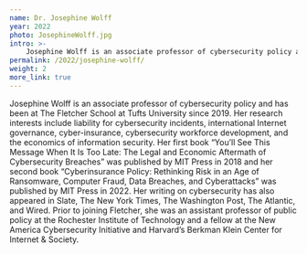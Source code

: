 ```yaml
---
name: Dr. Josephine Wolff
year: 2022
photo: JosephineWolff.jpg
intro: >-
    Josephine Wolff is an associate professor of cybersecurity policy and has been at The Fletcher School at Tufts University since 2019. Her research interests include liability for cybersecurity incidents, international Internet governance, cyber-insurance, cybersecurity workforce development, and the economics of information security.
permalink: /2022/josephine-wolff/
weight: 2
more_link: true
---
```


Josephine Wolff is an associate professor of cybersecurity policy and has been at The Fletcher School at Tufts University since 2019. Her research interests include liability for cybersecurity incidents, international Internet governance, cyber-insurance, cybersecurity workforce development, and the economics of information security. Her first book “You’ll See This Message When It Is Too Late: The Legal and Economic Aftermath of Cybersecurity Breaches” was published by MIT Press in 2018 and her second book “Cyberinsurance Policy: Rethinking Risk in an Age of Ransomware, Computer Fraud, Data Breaches, and Cyberattacks” was published by MIT Press in 2022. Her writing on cybersecurity has also appeared in Slate, The New York Times, The Washington Post, The Atlantic, and Wired. Prior to joining Fletcher, she was an assistant professor of public policy at the Rochester Institute of Technology and a fellow at the New America Cybersecurity Initiative and Harvard’s Berkman Klein Center for Internet & Society.